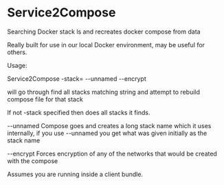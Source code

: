 # Service2Compose
Searching Docker stack ls and recreates docker compose from data

Really built for use in our local Docker environment, may be useful for others.

Usage:

Service2Compose -stack=<string> --unnamed --encrypt

will go through find all stacks matching string and attempt to rebuild compose file for that stack 

If not -stack specified then does all stacks it finds.

--unnamed Compose goes and creates a long stack name which it uses internally, if you use --unnamed you get what was given initially as the stack name

--encrypt Forces encryption of any of the networks that would be created with the compose

Assumes you are running inside a client bundle.

